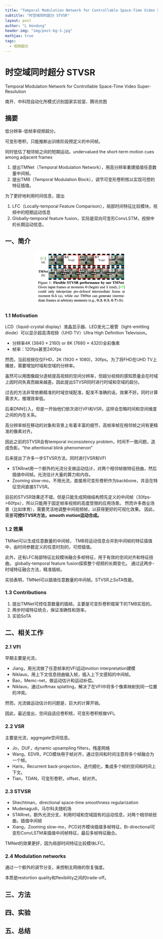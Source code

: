 ```yaml
---
title: "Temporal Modulation Network for Controllable Space-Time Video Super-Resolution"
subtitle: "时空域同时超分 STVSR"
layout: post
author: "L Hondong"
header-img: "img/post-bg-3.jpg"
mathjax: true
tags:
  - 视频超分
---
```


# 时空域同时超分 STVSR

Temporal Modulation Network for Controllable Space-Time Video Super-Resolution

南开、中科院自动化所模式识别国家实验室、腾讯优图

## 摘要

低分辨率-低帧率视频超分。

可变形卷积，只能推断出训练阶段预定义的中间帧。

同时低估了相邻帧之间的短期运动。undervalued the short-term motion cues among adjacent frames

1. 提出TMNet（Temporal Modulation Network），用高分辨率重建插值任意数量中间帧。
2. 提出TMB（Temporal Modulation Block），调节可变形卷积核以实现可控的特征插值。

为了更好地利用时间信息，提出

1. LFC（Locally-temporal Feature Comparison），局部时间特征比较模块，视频中的短期运动信息
2. Globally-temporal feature fusion，实际是双向可变形ConvLSTM，视频中的长期运动信息。

## 一、简介

<div align=center><img src="/images/时空域同时超分STVSR-2022-01-12-12-41-38.png" alt="时空域同时超分STVSR-2022-01-12-12-41-38" style="zoom:30%;" /></div>

### 1.1 Motivation

LCD（liquid-crystal display）液晶显示器、LED发光二极管（light-emitting diode）可以显示超高清视频（UHD TV）Ultra High Definition Television。

- 分辨率4K (3840 × 2160) or 8K (7680 × 4320)全彩像素
- 帧率：120fps甚至240fps

然而，当前视频仅仅FHD，2K (1920 × 1080)，30fps。为了将FHD在UHD TV上播放，需要增加时域和空域的分辨率。

虽然可以用图像超分逐帧提高视频的空间分辨率，但超分视频的感知质量会在时域上因时间失真而越来越差。因此提出STVSR同时进行时域和空域的超分。

过去的方法非常依赖精准的时域空域配准，配准不准确的话，效果不好。同时计算需求大，推理效率低。

后来DNN引入，但是一开始他们依次进行VFI和VSR，这样会忽略时间和空间维度之间的内在关系。

高分辨率帧在移动的对象和背景上有着丰富的细节，高帧率帧在相邻帧之间有更精准的像素对齐。

因此之前的STVSR会有temporal inconsistency problem，时间不一致问题，造成伪影。“the attentional blink phenomenon”

后来提出了许多一步STVSR方法，同时进行VSR和VFI

- STARnet用一个额外的光流分支做运动估计，对两个相邻帧做特征扭曲，然后插值中间帧。光流估计大量的算力和内存。
-  Zooming slow-mo，不用光流，直接用可变形卷积作为backbone，并且在特征空间直接STVSR。

目前的STVSR效果还不错，但是只能生成网络结构预先定义的中间帧（30fps->60fps），所以只能用于固定帧率视频的高度受限的应用场景。 然而许多商业场景（比如体育），需要灵活地调整中间视频帧，以获得更好的可视化效果。 因此，需要**可控STVSR方法，smooth motion运动合成。**

### 1.2 效果

TMNet可以生成任意数量的中间帧， TMB将运动信息合并到中间帧的特征插值中，由时间参数定义的任意时刻的，可控插值。

此外，还有LFC局部特征比较模块融合多帧特征，用于有效的空间对齐和特征扭曲。 globally-temporal feature fusion探索整个视频的长期变化。 通过这两步-时域特征融合方法，精准插帧。

实验表明，TMNet可以插值任意数量的中间帧。STVSR上SoTA性能。

### 1.3 Contributions

1. 提出TMNet可控任意数量的插帧。主要是可变形卷积框架下的TMB实现的。
2. 两步时域特征统合，保证准确性和效率。
3. 实验SoTA

## 二、相关工作

### 2.1 VFI

早期主要是光流，

- Jiang，用光流做了任意帧率的VFI运动motion interpretation建模
- Niklaus，用上下文信息扭曲输入帧，插入上下文感知的中间帧。
- Bao，Memc-net，做运动估计和运动补偿。
- Niklaus，通过softmax splatting，解决了在VFI中将多个像素映射到同一位置的冲突。

然而，光流做运动估计的问题是，巨大的计算开销。

因此，最近提出，空间自适应卷积核，可变形卷积核做VFI。

### 2.2 VSR

主要是光流，aggregate空间信息。

- Jo，DUF，dynamic upsampling filters，残差网络
- Wang，EDVR，PCD模块用于帧对齐，通过空间和时间注意将多个帧融合为一个帧。
- Haris，Recurrent back-projection，迭代细化，集成多个帧的空间和时间上下文。
- Tian，TDAN，可变形卷积，offset，帧对齐。

### 2.3 STVSR

- Shechtman，directional space-time smoothness regularization
- Mudenagudi，马尔科夫随机场
- STARnet，额外光流分支，利用时域和空域固有的运动信息，对两个相邻帧扭曲，插值中间帧
- Xiang，Zooming slow-mo，PCD对齐模块插值多帧特征，Bi-directional可变形ConvLSTM来插值中间帧特征，最后多帧特征融合。

TMNet的效果更好，因为局部时间特征比较模块LFC。

### 2.4 Modulation networks

通过一个额外的调节分支，来控制主网络的恢复强度。 

本质是restortion quality和flexibility之间的trade-off。

## 三、方法

## 四、实验

## 五、总结

